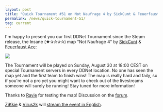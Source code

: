 ```yaml
---
layout: post
title: "Quick Tournament #51 on Not Naufrage 4 by SickCunt & Feuerfaust Ace"
permalink: /news/quick-tournament-51/
tag: current
---
```


I'm happy to present you our first DDNet Tournament since the Steam release, the Insane (★✰✰✰✰) map "Not Naufrage 4" by [SickCunt](/mappers/SickCunt/) & [Feuerfaust Ace](/mappers/Feuerfaust-32-Ace/):

[<img class="demo" src="/img/posts/Not_Naufrage_4.png" />](//forum.ddnet.tw/viewtopic.php?f=33&t=6962)

The Tournament will be played on Sunday, August 30 at 18:00 CEST on special Tournament servers in every DDNet location. No one has seen the map yet and the first team to finish wins! The map is really hard and faily, so if you're not a pro yet you might want to check out of the livestreams someone will surely be running! Stay tuned for more information!

Thanks to [Ravie](/mappers/Ravie) for testing the map! Discussion on the [forum](//forum.ddnet.tw/viewtopic.php?f=33&t=6962).

[ZiKkie](/players/ZiKkie) & [Virus2k](/players/Virus2k/) will [stream the event in English](https://www.twitch.tv/zikkiee).
